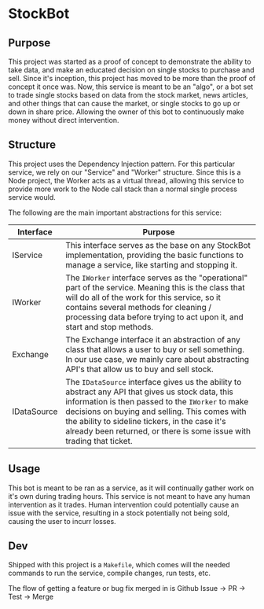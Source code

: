 # StockBot

## Purpose

This project was started as a proof of concept to demonstrate the ability to take data, and make an educated decision on single stocks to purchase and sell. Since it's inception, this project has moved to be more than the proof of concept it once was. Now, this service is meant to be an "algo", or a bot set to trade single stocks based on data from the stock market, news articles, and other things that can cause the market, or single stocks to go up or down in share price. Allowing the owner of this bot to continuously make money without direct intervention.


## Structure

This project uses the Dependency Injection pattern. For this particular service, we rely on our "Service" and "Worker" structure. Since this is a Node project, the Worker acts as a virtual thread, allowing this service to provide more work to the Node call stack than a normal single process service would. 

The following are the main important abstractions for this service:

| Interface | Purpose |
| --------- | ------- |
| IService  | This interface serves as the base on any StockBot implementation, providing the basic functions to manage a service, like starting and stopping it. |
| IWorker   | The `IWorker` interface serves as the "operational" part of the service. Meaning this is the class that will do all of the work for this service, so it contains several methods for cleaning / processing data before trying to act upon it, and start and stop methods. |
| Exchange | The Exchange interface it an abstraction of any class that allows a user to buy or sell something. In our use case, we mainly care about abstracting API's that allow us to buy and sell stock. |
| IDataSource | The `IDataSource` interface gives us the ability to abstract any API that gives us stock data, this information is then passed to the `IWorker` to make decisions on buying and selling. This comes with the ability to sideline tickers, in the case it's already been returned, or there is some issue with trading that ticket. |

## Usage

This bot is meant to be ran as a service, as it will continually gather work on it's own during trading hours. This service is not meant to have any human intervention as it trades. Human intervention could potentially cause an issue with the service, resulting in a stock potentially not being sold, causing the user to incurr losses.

## Dev

Shipped with this project is a `Makefile`, which comes will the needed commands to run the service, compile changes, run tests, etc. 

The flow of getting a feature or bug fix merged in is Github Issue -> PR -> Test -> Merge